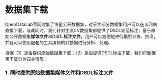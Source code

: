 # 数据集下载

OpenDataLab官网收集了海量公开数据集，对于大部分数据集用户可以在该网站直接下载，与此同时，我们针对主流CV数据集都提供了DSDL规范标注，基于原始公开数据集**媒体文件**和DSDL**标注文件**，用户可以方便地进行模型训练、推理，并且可以使用配套的工具编辑的对数据进行分析、处理。




根据（1）是否提供原始数据集下载；（2）是否提供DSDL标注下载，我们将数据集下载分为四类情形：


### 1. 同时提供**原始数据集媒体文件**和**DSDL标注文件**


